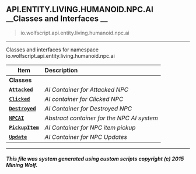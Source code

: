 ## API.ENTITY.LIVING.HUMANOID.NPC.AI __Classes and Interfaces __

>io.wolfscript.api.entity.living.humanoid.npc.ai

---

Classes and interfaces for namespace io.wolfscript.api.entity.living.humanoid.npc.ai

Item | Description   
--- | :--- 
__Classes__|
__[`Attacked`](Attacked.md)__ | _AI Container for Attacked NPC_ 
__[`Clicked`](Clicked.md)__ | _AI container for Clicked NPC_ 
__[`Destroyed`](Destroyed.md)__ | _AI Container for Destroyed NPC_ 
__[`NPCAI`](NPCAI.md)__ | _Abstract container for the NPC AI system_ 
__[`PickupItem`](PickupItem.md)__ | _AI Container for NPC item pickup_ 
__[`Update`](Update.md)__ | _AI Container for NPC Updates_ 



---



##### This file was system generated using custom scripts copyright (c) 2015 Mining Wolf.
	

